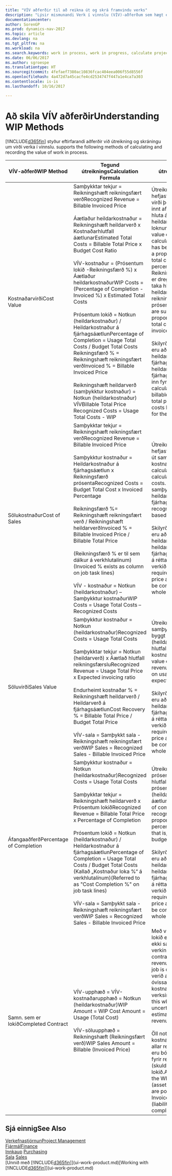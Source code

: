 ```yaml
---
title: "VÍV aðferðir til að reikna út og skrá framvindu verks"
description: "Lýsir mismunandi Verk í vinnslu (VÍV)-aðferðum sem hægt er að nota til að bóka, fylgjast með og reikna út fjárhagsupplýsingar fyrir verk sem eru í vinnslu."
documentationcenter: 
author: SorenGP
ms.prod: dynamics-nav-2017
ms.topic: article
ms.devlang: na
ms.tgt_pltfrm: na
ms.workload: na
ms.search.keywords: work in process, work in progress, calculate project WIP
ms.date: 06/06/2017
ms.author: sgroespe
ms.translationtype: HT
ms.sourcegitcommit: 4fefaef7380ac10836fcac404eea006f55d8556f
ms.openlocfilehash: 4a472d7a45cacfe4cd2534747f447a1e4ca7a303
ms.contentlocale: is-is
ms.lasthandoff: 10/16/2017

---
```

# <a name="understanding-wip-methods"></a><span data-ttu-id="fe622-103">Að skila VÍV aðferðir</span><span class="sxs-lookup"><span data-stu-id="fe622-103">Understanding WIP Methods</span></span>
[!INCLUDE[d365fin](includes/d365fin_md.md)]<span data-ttu-id="fe622-104"> styður eftirfarandi aðferðir við útreikning og skráningu um virði verka í vinnslu.</span><span class="sxs-lookup"><span data-stu-id="fe622-104"> supports the following methods of calculating and recording the value of work in process.</span></span>

| <span data-ttu-id="fe622-105">VÍV-aðferð</span><span class="sxs-lookup"><span data-stu-id="fe622-105">WIP Method</span></span> | <span data-ttu-id="fe622-106">Tegund útreiknings</span><span class="sxs-lookup"><span data-stu-id="fe622-106">Calculation Formula</span></span> | <span data-ttu-id="fe622-107">Lýsing útreiknings</span><span class="sxs-lookup"><span data-stu-id="fe622-107">Calculation Description</span></span> |
| --- | --- | --- |
| <span data-ttu-id="fe622-108">Kostnaðarvirði</span><span class="sxs-lookup"><span data-stu-id="fe622-108">Cost Value</span></span> |<span data-ttu-id="fe622-109">Samþykktar tekjur = Reikningshæft reikningsfært verð</span><span class="sxs-lookup"><span data-stu-id="fe622-109">Recognized Revenue = Billable Invoiced Price</span></span><br /><br /> <span data-ttu-id="fe622-110">Áætlaður heildarkostnaður = Reikningshæft heildarverð x Kostnaðarhlutfall áætlunar</span><span class="sxs-lookup"><span data-stu-id="fe622-110">Estimated Total Costs = Billable Total Price x Budget Cost Ratio</span></span><br /><br /> <span data-ttu-id="fe622-111">VÍV-kostnaður = (Prósentum lokið -Reikningsfærð %) x Áætlaður heildarkostnaður</span><span class="sxs-lookup"><span data-stu-id="fe622-111">WIP Costs = (Percentage of Completion - Invoiced %) x Estimated Total Costs</span></span><br /><br /> <span data-ttu-id="fe622-112">Prósentum lokið = Notkun (heildarkostnaður) / Heildarkostnaður á fjárhagsáætlun</span><span class="sxs-lookup"><span data-stu-id="fe622-112">Percentage of Completion = Usage Total Costs / Budget Total Costs</span></span><br /> <span data-ttu-id="fe622-113">Reikningsfærð % = Reikningshæft reikningsfært verð</span><span class="sxs-lookup"><span data-stu-id="fe622-113">Invoiced % = Billable Invoiced Price</span></span><br /><br /> <span data-ttu-id="fe622-114">Reikningshæft heildarverð (samþykktur kostnaður) = Notkun (heildarkostnaður) VÍV</span><span class="sxs-lookup"><span data-stu-id="fe622-114">Billable Total Price Recognized Costs = Usage Total Costs - WIP</span></span> |<span data-ttu-id="fe622-115">Útreikningar á kostnaðarvirði hefjast á því að reiknað er virði þess sem hefur verið innt af hendi með því að taka hluta áætlaðs heildarkostnaðar byggt á loknum prósentum.</span><span class="sxs-lookup"><span data-stu-id="fe622-115">Cost value calculations start by calculating the value of what has been provided by taking a proportion of the estimated total costs based on percentage of completion.</span></span> <span data-ttu-id="fe622-116">Reikningsfærður kostnaður er dreginn frá með því að taka hluta áætlaðs heildarkostnaðar byggt á reikningsfærðu prósentunni.</span><span class="sxs-lookup"><span data-stu-id="fe622-116">Invoiced costs are subtracted by taking a proportion of the estimated total costs based on the invoiced percentage.</span></span><br /><br /> <span data-ttu-id="fe622-117">Skilyrði fyrir útreikningnum eru að reikningshæft heildarverð, heildarverð á fjárhagsáætlun og heildarkostnaður á fjárhagsáætlun sé rétt færður inn fyrir verkið í heild.</span><span class="sxs-lookup"><span data-stu-id="fe622-117">This calculation requires that the billable total price, budget total price, and budget total costs be correctly entered for the whole job.</span></span> |
| <span data-ttu-id="fe622-118">Sölukostnaður</span><span class="sxs-lookup"><span data-stu-id="fe622-118">Cost of Sales</span></span> |<span data-ttu-id="fe622-119">Samþykktar tekjur = Reikningshæft reikningsfært verð</span><span class="sxs-lookup"><span data-stu-id="fe622-119">Recognized Revenue = Billable Invoiced Price</span></span><br /><br /> <span data-ttu-id="fe622-120">Samþykktur kostnaður = Heildarkostnaður á fjárhagsáætlun x Reikningsfærð prósenta</span><span class="sxs-lookup"><span data-stu-id="fe622-120">Recognized Costs = Budget Total Cost x Invoiced Percentage</span></span><br /><br /> <span data-ttu-id="fe622-121">Reikningsfærð %= Reikningshæft reikningsfært verð / Reikningshæft heildarverð</span><span class="sxs-lookup"><span data-stu-id="fe622-121">Invoiced % = Billable Invoiced Price / Billable Total Price</span></span><br /><br /> <span data-ttu-id="fe622-122">(Reikningsfærð % er til sem dálkur á verkhlutalínum)</span><span class="sxs-lookup"><span data-stu-id="fe622-122">(Invoiced % exists as column on job task lines)</span></span><br /><br /> <span data-ttu-id="fe622-123">VÍV - kostnaður = Notkun (heildarkostnaður) – Samþykktur kostnaður</span><span class="sxs-lookup"><span data-stu-id="fe622-123">WIP Costs = Usage Total Costs – Recognized Costs</span></span> |<span data-ttu-id="fe622-124">Útreikningar á sölukostnaði hefjast á því að reiknaður er út samþykktur kostnaður.</span><span class="sxs-lookup"><span data-stu-id="fe622-124">Cost of sales calculations begin by calculating the recognized costs.</span></span> <span data-ttu-id="fe622-125">Kostnaður er samþykktur í hlutfalli byggt á heildarkostnaði á fjárhagsáætlun.</span><span class="sxs-lookup"><span data-stu-id="fe622-125">Costs are recognized proportionally based on budget total costs.</span></span><br /><br /> <span data-ttu-id="fe622-126">Skilyrði fyrir útreikningnum eru að reikningshæft heildarverð og heildarkostnaður á fjárhagsáætlun séu færð inn á réttan hátt fyrir allt verkið.</span><span class="sxs-lookup"><span data-stu-id="fe622-126">This calculation requires that the billable total price and budget total costs be correctly entered for the whole job.</span></span> |
| <span data-ttu-id="fe622-127">Söluvirði</span><span class="sxs-lookup"><span data-stu-id="fe622-127">Sales Value</span></span> |<span data-ttu-id="fe622-128">Samþykktur kostnaður = Notkun (heildarkostnaður)</span><span class="sxs-lookup"><span data-stu-id="fe622-128">Recognized Costs = Usage Total Costs</span></span><br /><br /> <span data-ttu-id="fe622-129">Samþykktar tekjur = Notkun (heildarverð) x Áætlað hlutfall reikningsfærslu</span><span class="sxs-lookup"><span data-stu-id="fe622-129">Recognized Revenue = Usage Total Price x Expected invoicing ratio</span></span><br /><br /> <span data-ttu-id="fe622-130">Endurheimt kostnaðar % = Reikningshæft heildarverð / Heildarverð á fjárhagsáætlun</span><span class="sxs-lookup"><span data-stu-id="fe622-130">Cost Recovery % = Billable Total Price / Budget Total Price</span></span><br /><br /> <span data-ttu-id="fe622-131">VÍV-sala = Samþykkt sala - Reikningshæft reikningsfært verð</span><span class="sxs-lookup"><span data-stu-id="fe622-131">WIP Sales = Recognized Sales - Billable Invoiced Price</span></span> |<span data-ttu-id="fe622-132">Útreikningar á söluvirði samþykkja tekjur í hlutfalli byggt á notkun (heildarkostnaði) og áætluðu hlutfalli kostnaðarendurheimtar.</span><span class="sxs-lookup"><span data-stu-id="fe622-132">Sales value calculations recognize revenue proportionally based on usage total costs and the expected cost recovery ratio.</span></span><br /><br /> <span data-ttu-id="fe622-133">Skilyrði fyrir útreikningnum eru að reikningshæft heildarverð og heildarverð á fjárhagsáætlun séu færð inn á réttan hátt fyrir allt verkið.</span><span class="sxs-lookup"><span data-stu-id="fe622-133">This calculation requires that the billable total price and budget total price be correctly entered for the whole job.</span></span> |
| <span data-ttu-id="fe622-134">Áfangaaðferð</span><span class="sxs-lookup"><span data-stu-id="fe622-134">Percentage of Completion</span></span> |<span data-ttu-id="fe622-135">Samþykktur kostnaður = Notkun (heildarkostnaður)</span><span class="sxs-lookup"><span data-stu-id="fe622-135">Recognized Costs = Usage Total Costs</span></span><br /><br /> <span data-ttu-id="fe622-136">Samþykktar tekjur = Reikningshæft heildarverð x Prósentum lokið</span><span class="sxs-lookup"><span data-stu-id="fe622-136">Recognized Revenue = Billable Total Price x Percentage of Completion</span></span><br /><br /> <span data-ttu-id="fe622-137">Prósentum lokið = Notkun (heildarkostnaður) / Heildarkostnaður á fjárhagsáætlun</span><span class="sxs-lookup"><span data-stu-id="fe622-137">Percentage of Completion = Usage Total Costs / Budget Total Costs</span></span><br /> <span data-ttu-id="fe622-138">(Kallað „Kostnaður loka %“ á verkhlutalínum)</span><span class="sxs-lookup"><span data-stu-id="fe622-138">(Referred to as "Cost Completion %" on job task lines)</span></span><br /><br /> <span data-ttu-id="fe622-139">VÍV-sala = Samþykkt sala - Reikningshæft reikningsfært verð</span><span class="sxs-lookup"><span data-stu-id="fe622-139">WIP Sales = Recognized Sales - Billable Invoiced Price</span></span> |<span data-ttu-id="fe622-140">Útreikningar á loknum prósentum samþykkja tekjur í hlutfalli byggt á loknum prósentum, þ.e. notkun (heildarkostnaði) á móti áætlunarkostnaði.</span><span class="sxs-lookup"><span data-stu-id="fe622-140">Percentage of completion calculations recognize revenue proportionally based on the percentage of completion, that is, usage total costs vs. budget costs.</span></span><br /><br /> <span data-ttu-id="fe622-141">Skilyrði fyrir útreikningnum eru að reikningshæft heildarverð og heildarkostnaður á fjárhagsáætlun séu færð inn á réttan hátt fyrir allt verkið.</span><span class="sxs-lookup"><span data-stu-id="fe622-141">This calculation requires that the billable total price and budget total costs be correctly entered for the whole job.</span></span> |
| <span data-ttu-id="fe622-142">Samn. sem er lokið</span><span class="sxs-lookup"><span data-stu-id="fe622-142">Completed Contract</span></span> |<span data-ttu-id="fe622-143">VÍV-upphæð = VÍV-kostnaðarupphæð = Notkun (heildarkostnaður)</span><span class="sxs-lookup"><span data-stu-id="fe622-143">WIP Amount = WIP Cost Amount = Usage (Total Cost)</span></span><br /><br /> <span data-ttu-id="fe622-144">VÍV-söluupphæð = Reikningshæft (Reikningsfært verð)</span><span class="sxs-lookup"><span data-stu-id="fe622-144">WIP Sales Amount = Billable (Invoiced Price)</span></span> |<span data-ttu-id="fe622-145">Með valkostinum Samningi lokið eru tekjur og kostnaður ekki samþykkt fyrr en verkinu er lokið.</span><span class="sxs-lookup"><span data-stu-id="fe622-145">Completed contract does not recognize revenue and costs until the job is complete.</span></span> <span data-ttu-id="fe622-146">Þetta getur verið æskilegt þegar mikil óvissa ríkir um áætlun kostnaðar og tekna verksins.</span><span class="sxs-lookup"><span data-stu-id="fe622-146">You may want to do this when there is high uncertainty around the estimates of costs and revenue for the job.</span></span><br /><br /> <span data-ttu-id="fe622-147">Öll notkun er bókuð í VÍV kostnaðarreikning (eign) og allar reikningsfærðar sölur eru bókaðar í VÍV reikning fyrir reikningsfærðar sölur (skuld) þar til verkinu er lokið.</span><span class="sxs-lookup"><span data-stu-id="fe622-147">All usage is posted to the WIP Costs account (asset) and all invoiced sales are posted to the WIP Invoiced Sales account (liability) until the job is complete.</span></span> |

## <a name="see-also"></a><span data-ttu-id="fe622-148">Sjá einnig</span><span class="sxs-lookup"><span data-stu-id="fe622-148">See Also</span></span>
[<span data-ttu-id="fe622-149">Verkefnastjórnun</span><span class="sxs-lookup"><span data-stu-id="fe622-149">Project Management</span></span>](projects-manage-projects.md)  
[<span data-ttu-id="fe622-150">Fjármál</span><span class="sxs-lookup"><span data-stu-id="fe622-150">Finance</span></span>](finance.md)  
<span data-ttu-id="fe622-151">[Innkaup](purchasing-manage-purchasing.md)       </span><span class="sxs-lookup"><span data-stu-id="fe622-151">[Purchasing](purchasing-manage-purchasing.md)       </span></span>  
<span data-ttu-id="fe622-152">[Sala](sales-manage-sales.md)    </span><span class="sxs-lookup"><span data-stu-id="fe622-152">[Sales](sales-manage-sales.md)    </span></span>  
<span data-ttu-id="fe622-153">[Unnið með [!INCLUDE[d365fin](includes/d365fin_md.md)]](ui-work-product.md)</span><span class="sxs-lookup"><span data-stu-id="fe622-153">[Working with [!INCLUDE[d365fin](includes/d365fin_md.md)]](ui-work-product.md)</span></span>  


